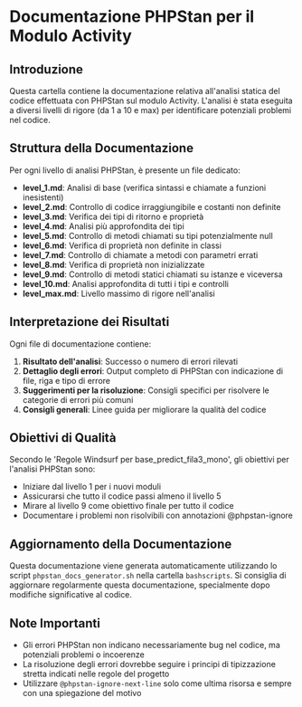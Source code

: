 # Documentazione PHPStan per il Modulo Activity

## Introduzione

Questa cartella contiene la documentazione relativa all'analisi statica del codice effettuata con PHPStan sul modulo Activity.
L'analisi è stata eseguita a diversi livelli di rigore (da 1 a 10 e max) per identificare potenziali problemi nel codice.

## Struttura della Documentazione

Per ogni livello di analisi PHPStan, è presente un file dedicato:

- **level_1.md**: Analisi di base (verifica sintassi e chiamate a funzioni inesistenti)
- **level_2.md**: Controllo di codice irraggiungibile e costanti non definite
- **level_3.md**: Verifica dei tipi di ritorno e proprietà
- **level_4.md**: Analisi più approfondita dei tipi
- **level_5.md**: Controllo di metodi chiamati su tipi potenzialmente null
- **level_6.md**: Verifica di proprietà non definite in classi
- **level_7.md**: Controllo di chiamate a metodi con parametri errati
- **level_8.md**: Verifica di proprietà non inizializzate
- **level_9.md**: Controllo di metodi statici chiamati su istanze e viceversa
- **level_10.md**: Analisi approfondita di tutti i tipi e controlli
- **level_max.md**: Livello massimo di rigore nell'analisi

## Interpretazione dei Risultati

Ogni file di documentazione contiene:

1. **Risultato dell'analisi**: Successo o numero di errori rilevati
2. **Dettaglio degli errori**: Output completo di PHPStan con indicazione di file, riga e tipo di errore
3. **Suggerimenti per la risoluzione**: Consigli specifici per risolvere le categorie di errori più comuni
4. **Consigli generali**: Linee guida per migliorare la qualità del codice

## Obiettivi di Qualità

Secondo le 'Regole Windsurf per base_predict_fila3_mono', gli obiettivi per l'analisi PHPStan sono:

- Iniziare dal livello 1 per i nuovi moduli
- Assicurarsi che tutto il codice passi almeno il livello 5
- Mirare al livello 9 come obiettivo finale per tutto il codice
- Documentare i problemi non risolvibili con annotazioni @phpstan-ignore

## Aggiornamento della Documentazione

Questa documentazione viene generata automaticamente utilizzando lo script `phpstan_docs_generator.sh` nella cartella `bashscripts`.
Si consiglia di aggiornare regolarmente questa documentazione, specialmente dopo modifiche significative al codice.

## Note Importanti

- Gli errori PHPStan non indicano necessariamente bug nel codice, ma potenziali problemi o incoerenze
- La risoluzione degli errori dovrebbe seguire i principi di tipizzazione stretta indicati nelle regole del progetto
- Utilizzare `@phpstan-ignore-next-line` solo come ultima risorsa e sempre con una spiegazione del motivo
